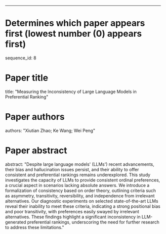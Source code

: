 --- 
# Determines which paper appears first (lowest number (0) appears first)
sequence_id: 8

# Paper title 
title: "Measuring the Inconsistency of Large Language Models in Preferential Ranking"

# Paper authors 
authors: "Xiutian Zhao; Ke Wang; Wei Peng"

# Paper abstract 
abstract: "Despite large language models' (LLMs') recent advancements, their bias and hallucination issues persist, and their ability to offer consistent and preferential rankings remains underexplored. This study investigates the capacity of LLMs to provide consistent ordinal preferences, a crucial aspect in scenarios lacking absolute answers. We introduce a formalization of consistency based on order theory, outlining criteria such as asymmetry, transitivity, reversibility, and independence from irrelevant alternatives. Our diagnostic experiments on selected state-of-the-art LLMs reveal their inability to meet these criteria, indicating a strong positional bias and poor transitivity, with preferences easily swayed by irrelevant alternatives. These findings highlight a significant inconsistency in LLM-generated preferential rankings, underscoring the need for further research to address these limitations."

